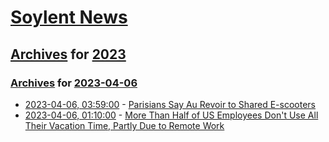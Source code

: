 # [Soylent News](../../../README.md)

## [Archives](../../index.md) for [2023](../index.md)

### [Archives](../../index.md) for [2023-04-06](index.md)

* [2023-04-06, 03:59:00](https://soylentnews.org/article.pl?sid=23/04/05/042243&from=rss) - [Parisians Say Au Revoir to Shared E-scooters](https://soylentnews.org/article.pl?sid=23/04/05/042243&from=rss)
* [2023-04-06, 01:10:00](https://soylentnews.org/article.pl?sid=23/04/05/0349227&from=rss) - [More Than Half of US Employees Don't Use All Their Vacation Time, Partly Due to Remote Work](https://soylentnews.org/article.pl?sid=23/04/05/0349227&from=rss)
